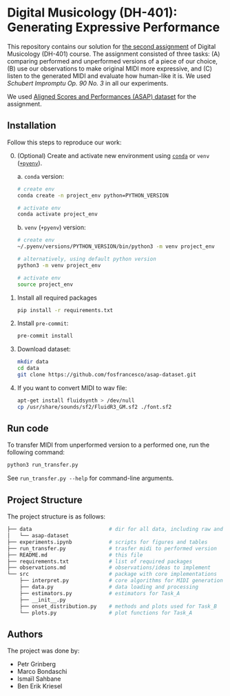 # Digital Musicology (DH-401): Generating Expressive Performance

This repository contains our solution for [the second assignment](https://hackmd.io/@RFMItzZmQbaIqDdVZ0DovA/H16QgvgeC) of Digital Musicology (DH-401) course. The assignment consisted of three tasks: (A) comparing performed and unperformed versions of a piece of our choice, (B) use our observations to make original MIDI more expressive, and (C) listen to the generated MIDI and evaluate how human-like it is. We used _Schubert Impromptu Op. 90 No. 3_ in all our experiments.

We used [Aligned Scores and Performances (ASAP) dataset](https://github.com/fosfrancesco/asap-dataset) for the assignment.

## Installation

Follow this steps to reproduce our work:

0. (Optional) Create and activate new environment using [`conda`](https://conda.io/projects/conda/en/latest/user-guide/getting-started.html) or `venv` ([`+pyenv`](https://github.com/pyenv/pyenv)).

   a. `conda` version:

   ```bash
   # create env
   conda create -n project_env python=PYTHON_VERSION

   # activate env
   conda activate project_env
   ```

   b. `venv` (`+pyenv`) version:

   ```bash
   # create env
   ~/.pyenv/versions/PYTHON_VERSION/bin/python3 -m venv project_env

   # alternatively, using default python version
   python3 -m venv project_env

   # activate env
   source project_env
   ```

1. Install all required packages

   ```bash
   pip install -r requirements.txt
   ```

2. Install `pre-commit`:

   ```bash
   pre-commit install
   ```

3. Download dataset:

   ```bash
   mkdir data
   cd data
   git clone https://github.com/fosfrancesco/asap-dataset.git
   ```

4. If you want to convert MIDI to wav file:

   ```bash
   apt-get install fluidsynth > /dev/null
   cp /usr/share/sounds/sf2/FluidR3_GM.sf2 ./font.sf2
   ```

## Run code

To transfer MIDI from unperformed version to a performed one, run the following command:

```bash
python3 run_transfer.py
```

See `run_transfer.py --help` for command-line arguments.

## Project Structure

The project structure is as follows:

```bash
├── data                         # dir for all data, including raw and processed datasets
│   └── asap-dataset
├── experiments.ipynb            # scripts for figures and tables
├── run_transfer.py              # trasfer midi to performed version
├── README.md                    # this file
├── requirements.txt             # list of required packages
├── observations.md              # observations/ideas to implement
└── src                          # package with core implementations
    ├── interpret.py             # core algorithms for MIDI generation
    ├── data.py                  # data loading and processing
    ├── estimators.py            # estimators for Task_A
    ├── __init__.py
    ├── onset_distribution.py    # methods and plots used for Task_B
    └── plots.py                 # plot functions for Task_A
```

## Authors

The project was done by:

- Petr Grinberg
- Marco Bondaschi
- Ismaïl Sahbane
- Ben Erik Kriesel
